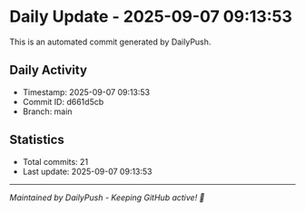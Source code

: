 # Daily Update - 2025-09-07 09:13:53

This is an automated commit generated by DailyPush.

## Daily Activity
- Timestamp: 2025-09-07 09:13:53
- Commit ID: d661d5cb
- Branch: main

## Statistics
- Total commits: 21
- Last update: 2025-09-07 09:13:53

---
*Maintained by DailyPush - Keeping GitHub active! 🚀*
